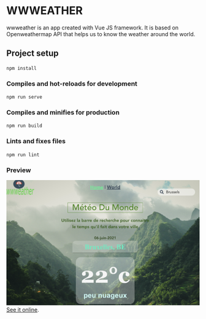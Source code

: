 # WWWEATHER
  wwweather is an app created with Vue JS framework. It is based on Openweathermap API that helps us to know the weather around the world.
## Project setup
```
npm install
```

### Compiles and hot-reloads for development
```
npm run serve
```

### Compiles and minifies for production
```
npm run build
```

### Lints and fixes files
```
npm run lint
```

### Preview
![Home Page](src/assets/wwweather.png)
[See it online](https://cli.vuejs.org/config/).
